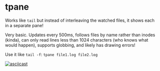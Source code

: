 # tpane

Works like `tail` but instead of interleaving the watched files, it shows each in a separate pane!

Very basic. Updates every 500ms, follows files by name rather than inodes (kinda), can only read lines less than 1024 characters (who knows what would happen), supports globbing, and likely has drawing errors!

Use it like `tail -f`: `tpane file1.log file2.log`

[![asciicast](https://asciinema.org/a/19m5v8at59917pryc8ubgz0tr.png)](https://asciinema.org/a/19m5v8at59917pryc8ubgz0tr)
